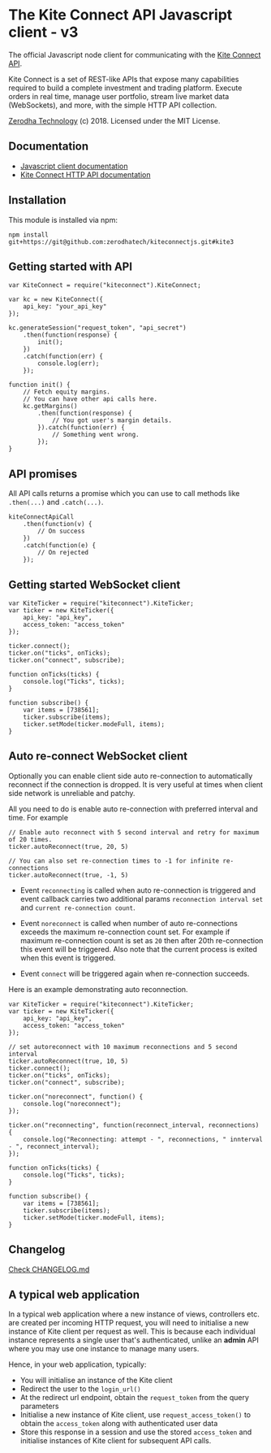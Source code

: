 # The Kite Connect API Javascript client - v3
The official Javascript node client for communicating with the [Kite Connect API](https://kite.trade).

Kite Connect is a set of REST-like APIs that expose many capabilities required to build a complete investment and trading platform. Execute orders in real time, manage user portfolio, stream live market data (WebSockets), and more, with the simple HTTP API collection.

[Zerodha Technology](http://zerodha.com) (c) 2018. Licensed under the MIT License.

## Documentation
- [Javascript client documentation](https://kite.trade/docs/kiteconnectjs/v3)
- [Kite Connect HTTP API documentation](https://kite.trade/docs/connect/v3)

Installation
------------
This module is installed via npm:

	npm install git+https://git@github.com:zerodhatech/kiteconnectjs.git#kite3

Getting started with API
------------------------
	var KiteConnect = require("kiteconnect").KiteConnect;

	var kc = new KiteConnect({
		api_key: "your_api_key"
	});

	kc.generateSession("request_token", "api_secret")
		.then(function(response) {
			init();
		})
		.catch(function(err) {
			console.log(err);
		});

	function init() {
		// Fetch equity margins.
		// You can have other api calls here.
		kc.getMargins()
			.then(function(response) {
				// You got user's margin details.
			}).catch(function(err) {
				// Something went wrong.
			});
	}

API promises
-------------
All API calls returns a promise which you can use to call methods like `.then(...)` and `.catch(...)`.

	kiteConnectApiCall
		.then(function(v) {
		    // On success
		})
		.catch(function(e) {
			// On rejected
		});

Getting started WebSocket client
--------------------------------
	var KiteTicker = require("kiteconnect").KiteTicker;
	var ticker = new KiteTicker({
		api_key: "api_key",
		access_token: "access_token"
	});

	ticker.connect();
	ticker.on("ticks", onTicks);
	ticker.on("connect", subscribe);

	function onTicks(ticks) {
		console.log("Ticks", ticks);
	}

	function subscribe() {
		var items = [738561];
		ticker.subscribe(items);
		ticker.setMode(ticker.modeFull, items);
	}

Auto re-connect WebSocket client
-------------------------------
Optionally you can enable client side auto re-connection to automatically reconnect if the connection is dropped.
It is very useful at times when client side network is unreliable and patchy.

All you need to do is enable auto re-connection with preferred interval and time. For example

	// Enable auto reconnect with 5 second interval and retry for maximum of 20 times.
	ticker.autoReconnect(true, 20, 5)

	// You can also set re-connection times to -1 for infinite re-connections
	ticker.autoReconnect(true, -1, 5)

- Event `reconnecting` is called when auto re-connection is triggered and event callback carries two additional params `reconnection interval set` and `current re-connection count`.

- Event `noreconnect` is called when number of auto re-connections exceeds the maximum re-connection count set. For example if maximum re-connection count is set as `20` then after 20th re-connection this event will be triggered. Also note that the current process is exited when this event is triggered.

- Event `connect` will be triggered again when re-connection succeeds.

Here is an example demonstrating auto reconnection.

  	var KiteTicker = require("kiteconnect").KiteTicker;
  	var ticker = new KiteTicker({
  		api_key: "api_key",
  		access_token: "access_token"
 	});

  	// set autoreconnect with 10 maximum reconnections and 5 second interval
  	ticker.autoReconnect(true, 10, 5)
  	ticker.connect();
  	ticker.on("ticks", onTicks);
  	ticker.on("connect", subscribe);

  	ticker.on("noreconnect", function() {
  		console.log("noreconnect");
  	});

  	ticker.on("reconnecting", function(reconnect_interval, reconnections) {
  		console.log("Reconnecting: attempt - ", reconnections, " innterval - ", reconnect_interval);
  	});

  	function onTicks(ticks) {
  		console.log("Ticks", ticks);
  	}

  	function subscribe() {
  		var items = [738561];
  		ticker.subscribe(items);
  		ticker.setMode(ticker.modeFull, items);
  	}

## Changelog

[Check CHANGELOG.md](CHANGELOG.md)

A typical web application
-------------------------
In a typical web application where a new instance of
views, controllers etc. are created per incoming HTTP
request, you will need to initialise a new instance of
Kite client per request as well. This is because each
individual instance represents a single user that's
authenticated, unlike an **admin** API where you may
use one instance to manage many users.

Hence, in your web application, typically:

- You will initialise an instance of the Kite client
- Redirect the user to the `login_url()`
- At the redirect url endpoint, obtain the
`request_token` from the query parameters
- Initialise a new instance of Kite client,
use `request_access_token()` to obtain the `access_token`
along with authenticated user data
- Store this response in a session and use the
stored `access_token` and initialise instances
of Kite client for subsequent API calls.
